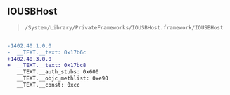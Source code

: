 ## IOUSBHost

> `/System/Library/PrivateFrameworks/IOUSBHost.framework/IOUSBHost`

```diff

-1402.40.1.0.0
-  __TEXT.__text: 0x17b6c
+1402.40.3.0.0
+  __TEXT.__text: 0x17bc8
   __TEXT.__auth_stubs: 0x600
   __TEXT.__objc_methlist: 0xe90
   __TEXT.__const: 0xcc

```
